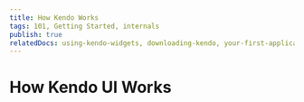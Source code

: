 ```yaml
---
title: How Kendo Works
tags: 101, Getting Started, internals
publish: true
relatedDocs: using-kendo-widgets, downloading-kendo, your-first-application
---
```


# How Kendo UI Works